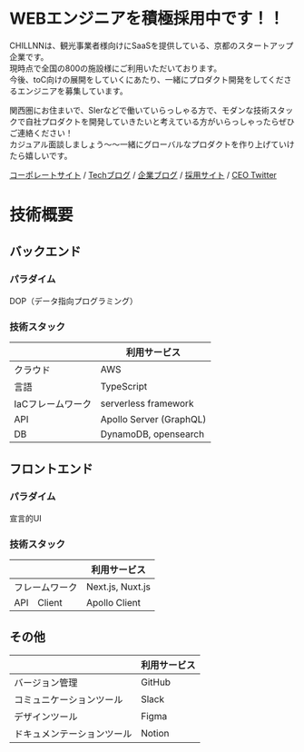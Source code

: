 # WEBエンジニアを積極採用中です！！
CHILLNNは、観光事業者様向けにSaaSを提供している、京都のスタートアップ企業です。  
現時点で全国の800の施設様にご利用いただいております。  
今後、toC向けの展開をしていくにあたり、一緒にプロダクト開発をしてくださるエンジニアを募集しています。  

関西圏にお住まいで、SIerなどで働いていらっしゃる方で、モダンな技術スタックで自社プロダクトを開発していきたいと考えている方がいらっしゃったらぜひご連絡ください！  
カジュアル面談しましょう〜〜一緒にグローバルなプロダクトを作り上げていけたら嬉しいです。

[コーポレートサイト](https://chillnn-inc.studio.site/) / [Techブログ](https://zenn.dev/p/chillnn_tech) / [企業ブログ](https://note.com/chillnn/) / [採用サイト](https://www.wantedly.com/projects/1355193) / [CEO Twitter](https://twitter.com/ryo_nagata_)


# 技術概要

## バックエンド
### パラダイム
DOP（データ指向プログラミング）
### 技術スタック
|   | 利用サービス |
| ------------- | ------------- |
| クラウド  | AWS  |
| 言語  | TypeScript  |
| IaCフレームワーク  | serverless framework  |
| API  | Apollo Server (GraphQL)  |
| DB  | DynamoDB, opensearch  |

## フロントエンド
### パラダイム
宣言的UI
### 技術スタック
|   | 利用サービス |
| ------------- | ------------- |
| フレームワーク  | Next.js, Nuxt.js  |
| API　Client  | Apollo Client  |

## その他
|   | 利用サービス |
| ------------- | ------------- |
| バージョン管理  | GitHub  |
| コミュニケーションツール  | Slack  |
| デザインツール  | Figma  |
| ドキュメンテーションツール  | Notion  |
